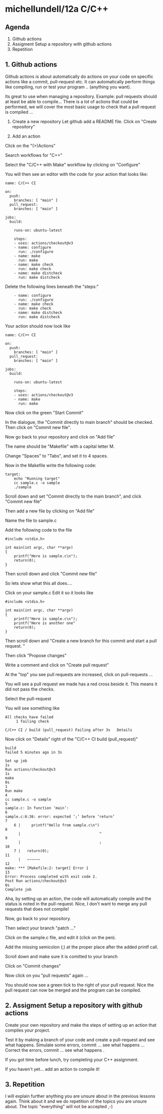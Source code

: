 # michellundell/12a C/C++

## Agenda

1. Github actions
2. Assigment Setup a repository with github actions
3. Repetition

## 1. Github actions

Github actions is about automatically do actions on your code on specific actions like a commit, pull-request etc.
It can automatically perform things like compiling, run or test your program .. (anything you want).

Its great to use when managing a repository. Example: pull requests should at least be able to compile...
There is a lot of actions that could be performed, we will cover the most basic usage to check that a
pull request is compiled ...

1. Create a new repository
   Let github add a README file.
   Click on "Create repository"

2. Add an action

Click on the "(>)Actions"

Search workflows for "C++"

Select the "C/C++ with Make" workflow by clicking on  "Configure"

You will then see an editor with the code for your action that looks like:

```
name: C/C++ CI

on:
  push:
    branches: [ "main" ]
  pull_request:
    branches: [ "main" ]

jobs:
  build:

    runs-on: ubuntu-latest

    steps:
    - uses: actions/checkout@v3
    - name: configure
      run: ./configure
    - name: make
      run: make
    - name: make check
      run: make check
    - name: make distcheck
      run: make distcheck
```

Delete the following lines beneath the "steps:"

```
    - name: configure
      run: ./configure
    - name: make check
      run: make check
    - name: make distcheck
      run: make distcheck
```

Your action should now look like

```
name: C/C++ CI

on:
  push:
    branches: [ "main" ]
  pull_request:
    branches: [ "main" ]

jobs:
  build:

    runs-on: ubuntu-latest

    steps:
    - uses: actions/checkout@v3
    - name: make
      run: make
```

Now click on the green "Start Commit"

In the dialogue, the "Commit directly to main branch" should be checked. Then click on "Commit new file".

Now go back to your repository and click on "Add file"

The name should be "Makefile" with a capital letter M.

Change "Spaces" to "Tabs", and set it to 4 spaces.

Now in the Makefile write the following code:

```
target:
	echo "Running target"
	cc sample.c -o sample
	./sample
```

Scroll down and set "Commit directly to the main branch", and click "Commit new file"

Then add a new file by clicking on "Add file"

Name the file to sample.c

Add the following code to the file
```
#include <stdio.h>

int main(int argc, char **argv)
{
	printf("Here is sample.c\n");
	return(0);
}
```
Then scroll down and click "Commit new file"


So lets show what this all does....

Click on your sample.c
Edit it so it looks like


```
#include <stdio.h>

int main(int argc, char **argv)
{
	printf("Here is sample.c\n");
	printf("Here is another one"
	return(0);
}
```
Then scroll down and "Create a new branch for this commit and start a pull request. "

Then click "Propose changes"

Write a comment and click on "Create pull request"


At the "top" you see pull requests are increased, click on pull-requests ...

You will see a pull request we made has a red cross beside it. This means it did not pass the checks.

Select the pull-request

You will see something like
```
All checks have failed
     1 failing check

C/C++ CI / build (pull_request) Failing after 3s   Details
```
Now click on "Details" right of the "C/C++ CI build (pull_request)"

```
build
failed 5 minutes ago in 3s

Set up job
1s
Run actions/checkout@v3
1s
make
0s
1
Run make
4
cc sample.c -o sample
5
sample.c: In function ‘main’:
6
sample.c:6:36: error: expected ‘;’ before ‘return’
7
    6 |     printf("Hello from sample.c\n")
8
      |                                    ^
9
      |                                    ;
10
    7 |   return(0);
11
      |   ~~~~~~                            
12
make: *** [Makefile:2: target] Error 1
13
Error: Process completed with exit code 2.
Post Run actions/checkout@v3
0s
Complete job

```

Aha, by setting up an action, the code will automatically compile and the status is noted in the pull-request.
Nice, I don't want to merge any pull requests that does not compile!

Now, go back to your repository. 

Then select your branch "patch ..."

Click on the sample.c file, and edit it (click on the pen).

Add the missing semicolon (;) at the proper place after the added printf call.

Scroll down and make sure it is comitted to your branch

Click on "Commit changes"

Now click on you "pull requests" again ...

You should now see a green tick to the right of your pull request. Nice the pull request can now be merged and
the program can be compiled. 

## 2. Assigment Setup a repository with github actions

Create your own repository and make the steps of setting up an action that compiles your project.

Test it by making a branch of your code and create a pull-request and see what happens.
Simulate some errors, commit ... see what happens ...
Correct the errors, commit ... see what happens .

If you got time before lunch, try completing your C++ assignment.

If you haven't yet... add an action to compile it!


## 3.  Repetition
I will explain further anything you are unsure about in the previous lessons again.
Think about it and we do repetition of the topics you are unsure about.
The topic "everything" will not be accepted ,-)
